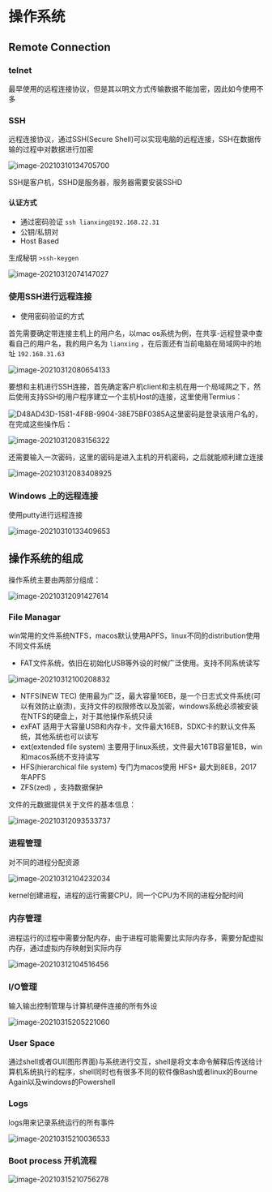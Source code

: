

# 操作系统

## Remote Connection 

### telnet

最早使用的远程连接协议，但是其以明文方式传输数据不能加密，因此如今使用不多

### SSH

远程连接协议，通过SSH(Secure Shell)可以实现电脑的远程连接，SSH在数据传输的过程中对数据进行加密

![image-20210310134705700](image-20210310134705700.png)

SSH是客户机，SSHD是服务器，服务器需要安装SSHD

#### 认证方式

- 通过密码验证  `ssh lianxing@192.168.22.31`
- 公钥/私钥对  
- Host Based 

生成秘钥 `>ssh-keygen`

![image-20210312074147027](image-20210312074147027.png) 









### 使用SSH进行远程连接

- 使用密码验证的方式

首先需要确定带连接主机上的用户名，以mac os系统为例，在共享-远程登录中查看自己的用户名，我的用户名为 `lianxing` ，在后面还有当前电脑在局域网中的地址 `192.168.31.63`

![image-20210312080654133](image-20210312080654133.png)

要想和主机进行SSH连接，首先确定客户机client和主机在用一个局域网之下，然后使用支持SSH的用户程序建立一个主机Host的连接，这里使用Termius：

![D48AD43D-1581-4F8B-9904-38E75BF0385A](D48AD43D-1581-4F8B-9904-38E75BF0385A.png)这里密码是登录该用户名的，在完成这些操作后：

![image-20210312083156322](image-20210312083156322.png)

还需要输入一次密码，这里的密码是进入主机的开机密码，之后就能顺利建立连接

![image-20210312083408925](image-20210312083408925.png)

### Windows 上的远程连接

使用putty进行远程连接

![image-20210310133409653](image-20210310133409653.png)

## 操作系统的组成

操作系统主要由两部分组成：

![image-20210312091427614](image-20210312091427614.png)

### File Managar

win常用的文件系统NTFS，macos默认使用APFS，linux不同的distribution使用不同文件系统

- FAT文件系统，依旧在初始化USB等外设的时候广泛使用。支持不同系统读写

![image-20210312100208832](image-20210312100208832.png)

- NTFS(NEW TEC) 使用最为广泛，最大容量16EB，是一个日志式文件系统(可以有效防止崩溃)，支持文件的权限修改以及加密，windows系统必须被安装在NTFS的硬盘上，对于其他操作系统只读
- exFAT 适用于大容量USB和内存卡，文件最大16EB，SDXC卡的默认文件系统，其他系统也可以读写
- ext(extended file system) 主要用于linux系统，文件最大16TB容量1EB，win和macos系统不支持读写
- HFS(hierarchical file system) 专门为macos使用 HFS+ 最大到8EB，2017年APFS
- ZFS(zed) ，支持数据保护

文件的元数据提供关于文件的基本信息：

![image-20210312093533737](image-20210312093533737.png)

### 进程管理

对不同的进程分配资源

![image-20210312104232034](image-20210312104232034.png)

kernel创建进程，进程的运行需要CPU，同一个CPU为不同的进程分配时间

### 内存管理

进程运行的过程中需要分配内存，由于进程可能需要比实际内存多，需要分配虚拟内存，通过虚拟内存映射到实际内存

![image-20210312104516456](image-20210312104516456.png)

### I/O管理

输入输出控制管理与计算机硬件连接的所有外设

![image-20210315205221060](image-20210315205221060.png)

### User Space

通过shell或者GUI(图形界面)与系统进行交互，shell是将文本命令解释后传送给计算机系统执行的程序，shell同时也有很多不同的软件像Bash或者linux的Bourne Again以及windows的Powershell

### Logs

logs用来记录系统运行的所有事件

![image-20210315210036533](image-20210315210036533.png)

### Boot process 开机流程

![image-20210315210756278](image-20210315210756278.png)

